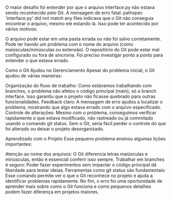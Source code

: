 O maior desafio foi entender por que o arquivo interface.py não estava sendo reconhecido pelo Git. A mensagem de erro fatal: pathspec 'interface.py' did not match any files indicava que o Git não conseguia encontrar o arquivo, mesmo ele estando lá. Isso pode ter acontecido por vários motivos:

O arquivo pode estar em uma pasta errada ou não foi salvo corretamente.
Pode ter havido um problema com o nome do arquivo (como maiúsculas/minúsculas ou extensão).
O repositório do Git pode estar mal configurado ou fora de sincronia.
Foi preciso investigar ponto a ponto para entender o que estava errado.

Como o Git Ajudou no Gerenciamento
Apesar do problema inicial, o Git ajudou de várias maneiras:

Organização do fluxo de trabalho: Como estávamos trabalhando com branches, o problema não afetou o código principal (main), só a branch interface. Isso garantiu que o projeto não ficasse quebrado para outras funcionalidades.
Feedback claro: A mensagem de erro ajudou a localizar o problema, mostrando que algo estava errado com o arquivo especificado.
Controle de alterações: Mesmo com o problema, conseguimos verificar rapidamente o que estava modificado, não rastreado ou já commitado usando o comando git status.
Sem o Git, seria fácil perder o controle do que foi alterado ou deixar o projeto desorganizado.

Aprendizado com o Projeto
Esse pequeno problema ensinou algumas lições importantes:

Atenção ao nome dos arquivos: O Git diferencia letras maiúsculas e minúsculas, então é essencial conferir isso sempre.
Trabalhar em branches é seguro: Poder fazer experimentos sem impactar o código principal dá liberdade para testar ideias.
Ferramentas como git status são fundamentais: Esse comando permite ver o que o Git reconhece no projeto e ajuda a identificar problemas rapidamente.
No fim, o erro foi uma oportunidade de aprender mais sobre como o Git funciona e como pequenos detalhes podem fazer diferença em projetos maiores.
